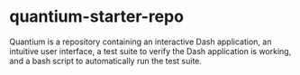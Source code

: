 # quantium-starter-repo

Quantium is a repository containing an interactive Dash application, an intuitive user interface, a test suite to verify the Dash application is working, and a bash script to automatically run the test suite.
